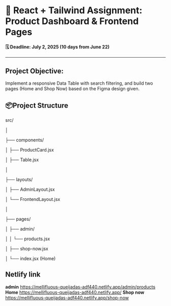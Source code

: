 # 📘 React + Tailwind Assignment: Product Dashboard & Frontend Pages

#### 🗓️ Deadline: July 2, 2025 (10 days from June 22)

---

## Project Objective:

Implement a responsive Data Table with search filtering, and build two pages (Home and Shop Now) based on the Figma design given.

## 📦Project Structure

src/

│

├── components/

│ ├── ProductCard.jsx

│ ├── Table.jsx

│

├── layouts/

│ ├── AdminLayout.jsx

│ └── FrontendLayout.jsx

│

├── pages/

│ ├── admin/

│ │ └── products.jsx

│ ├── shop-now.jsx

│ └── index.jsx (Home)

## Netlify link
**admin**
https://mellifluous-queijadas-adf440.netlify.app/admin/products
**Home**
https://mellifluous-queijadas-adf440.netlify.app/
**Shop now**
https://mellifluous-queijadas-adf440.netlify.app/shop-now
